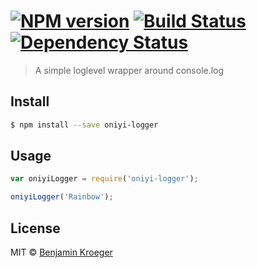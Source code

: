 #  [![NPM version][npm-image]][npm-url] [![Build Status][travis-image]][travis-url] [![Dependency Status][daviddm-image]][daviddm-url]

> A simple loglevel wrapper around console.log


## Install

```sh
$ npm install --save oniyi-logger
```


## Usage

```js
var oniyiLogger = require('oniyi-logger');

oniyiLogger('Rainbow');
```


## License

MIT © [Benjamin Kroeger]()


[npm-image]: https://badge.fury.io/js/oniyi-logger.svg
[npm-url]: https://npmjs.org/package/oniyi-logger
[travis-image]: https://travis-ci.org/benkroeger/oniyi-logger.svg?branch=master
[travis-url]: https://travis-ci.org/benkroeger/oniyi-logger
[daviddm-image]: https://david-dm.org/benkroeger/oniyi-logger.svg?theme=shields.io
[daviddm-url]: https://david-dm.org/benkroeger/oniyi-logger
